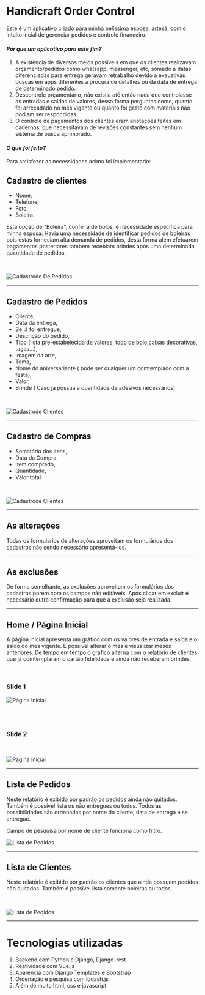 # Handicraft Order Control

Este é um aplicativo criado para minha belíssima esposa, artesã, com o intuito incial de gerenciar pedidos e controle financeiro.


#### *Por que um aplicativo para este fim?*

1. A existência de diversos meios possíveis em que os clientes realizavam orçamento/pedidos como whatsapp, messenger, etc, somado a datas diferenciadas para entrega geravam retrabalho devido a exaustivas buscas em apps diferentes a procura de detalhes ou da data de entrega de determinado pedido.
2. Descontrole orçamentário, não existia até então nada que controlasse as entradas e saídas de valores, dessa forma perguntas como, quanto foi arrecadado no mês vigente ou quanto foi gasto com materiais não podiam ser respondidas.
3. O controle de pagamentos dos clientes eram anotações feitas em cadernos, que necessitavam de revisões constantes sem nenhum sistema de busca aprimorado.

#### *O que foi feito?*

Para satisfezer as necessidades acima foi implementado:


## Cadastro de clientes


* Nome,
* Telefone,
* Foto,
* Boleira. 

Esta opção de "Boleira", confeira de bolos, é necessidade específica para minha esposa. Havia uma necessidade de identificar pedidos de boleiras pois estas forneciam alta demanda de pedidos, desta forma além efetuarem pagamentos posteriores também recebiam brindes após uma determinada quantidade de pedidos.

<br>

![Cadastrode De Pedidos](readme/CadCli.png)

---


## Cadastro de Pedidos

* Cliente,
* Data da entrega,
* Se já foi entregue,
* Descrição do pedido,
* Tipo (lista pre-estabelecida de valores, topo de bolo,caixas decorativas, tagas...),
* Imagem da arte,
* Tema,
* Nome do aniversariante ( pode ser qualquer um comtemplado com a festa),
* Valor,
* Brinde ( Caso já possua a quantidade de adesivos necessários).


<br>

![Cadastrode Clientes](readme/cadOrder.png)

---

## Cadastro de Compras

* Somatório dos itens,
* Data da Compra,
* Item comprado,
* Quantidade,
* Valor total
<br>

![Cadastrode Clientes](readme/cadCompras.png)

---

## As alterações

Todas os formularios de alterações aproveitam os formulários dos cadastros não sendo necessário apresentá-los.

---

## As exclusões

De forma semelhante, as exclusões aproveitam os formulários dos cadastros porém com os campos não editáveis. Após clicar em excluir é necessário outra confirmação para que a exclusão seja realizada.

---

## Home / Página Inicial

A página inicial apresenta um gráfico com os valores de entrada e saída e o saldo do mes vigente. É possível alterar o mês e visualizar meses anteriores.
De tempo em tempo o gráfico alterna com o relatório de clientes que já comtemplaram o cartão fidelidade e ainda não receberam brindes.

<br>

### Slide 1

![Página Inicial](readme/homeSaldo.png)

<br><br>

### Slide 2

<br>

![Página Inicial](readme/pendenciaBrindes.png)

---

## Lista de Pedidos

Neste relatório é exibido por padrão os pedidos ainda não quitados. Também é possível lista os não entregues ou todos. Todos as possibilidades são ordenadas por nome do cliente, data de entrega e se entregue.

Campo de pesquisa por nome de cliente funciona como filtro.

![Lista de Pedidos](readme/listOrder.png)

---

## Lista de Clientes

Neste relatório é exibido por padrão os clientes que ainda possuem pedidos não quitados. Também é possível lista somente boleiras ou todos.

<br>

![Lista de Pedidos](readme/listCli.png)

---

# Tecnologias utilizadas

1. Backend com Python e Django, Django-rest
2. Reatividade com Vue.js
3. Aparencia com Django Templates e Bootstrap
4. Ordenação e pesquisa com lodash.js
5. Além de muito html, css e javascript






















